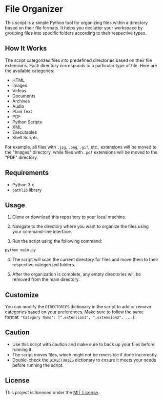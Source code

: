 # File Organizer

This script is a simple Python tool for organizing files within a directory based on their file formats. It helps you declutter your workspace by grouping files into specific folders according to their respective types.

## How It Works

The script categorizes files into predefined directories based on their file extensions. Each directory corresponds to a particular type of file. Here are the available categories:

- HTML
- Images
- Videos
- Documents
- Archives
- Audio
- Plain Text
- PDF
- Python Scripts
- XML
- Executables
- Shell Scripts

For example, all files with `.jpg`, `.png`, `.gif`, etc., extensions will be moved to the "Images" directory, while files with `.pdf` extensions will be moved to the "PDF" directory.

## Requirements

- Python 3.x
- `pathlib` library

## Usage

1. Clone or download this repository to your local machine.

2. Navigate to the directory where you want to organize the files using your command-line interface.

3. Run the script using the following command:

```bash
python main.py
```

4. The script will scan the current directory for files and move them to their respective categorized folders.

5. After the organization is complete, any empty directories will be removed from the main directory.

## Customize

You can modify the `DIRECTORIES` dictionary in the script to add or remove categories based on your preferences. Make sure to follow the same format: `"Category Name": [".extension1", ".extension2", ...]`.

## Caution

- Use this script with caution and make sure to back up your files before running it.
- The script moves files, which might not be reversible if done incorrectly.
- Double-check the `DIRECTORIES` dictionary to ensure it meets your needs before running the script.

## License

This project is licensed under the [MIT License](LICENSE).
